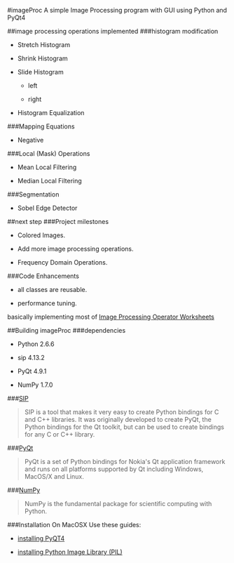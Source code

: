 #imageProc
A simple Image Processing program with GUI using Python and PyQt4

##image processing operations implemented
###histogram modification

- Stretch Histogram

- Shrink Histogram

- Slide Histogram
	
	- left

	- right

- Histogram Equalization

###Mapping Equations

- Negative

###Local (Mask) Operations

- Mean Local Filtering

- Median Local Filtering

###Segmentation

- Sobel Edge Detector

##next step
###Project milestones

- Colored Images.

- Add more image processing operations.

- Frequency Domain Operations.

###Code Enhancements

- all classes are reusable.

- performance tuning.

basically implementing most of [Image Processing Operator Worksheets](http://homepages.inf.ed.ac.uk/rbf/HIPR2/wksheets.htm)

##Building imageProc
###dependencies

- Python 2.6.6

- sip 4.13.2

- PyQt 4.9.1

- NumPy 1.7.0

###[SIP](http://www.riverbankcomputing.co.uk/software/sip/download/)
> SIP is a tool that makes it very easy to create Python bindings for C and C++ libraries. It was originally developed to create PyQt, the Python bindings for the Qt toolkit, but can be used to create bindings for any C or C++ library.

###[PyQt](http://www.riverbankcomputing.co.uk/software/pyqt/download/)
> PyQt is a set of Python bindings for Nokia's Qt application framework and runs on all platforms supported by Qt including Windows, MacOS/X and Linux.

###[NumPy](http://www.scipy.org/Installing_SciPy/Linux)
> NumPy is the fundamental package for scientific computing with Python.

###Installation On MacOSX
Use these guides:
- [installing PyQT4](http://www.renedohmen.nl/blog/2011/11/installing-pyqt4-on-mac-osx/)

- [installing Python Image Library (PIL)](https://rayed.com/wordpress/?p=1433)

